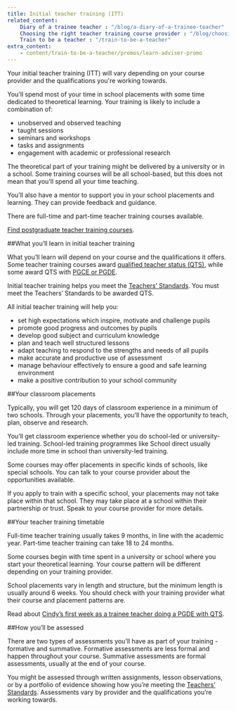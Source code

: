 ```yaml
---
title: Initial teacher training (ITT)
related_content:
    Diary of a trainee teacher : "/blog/a-diary-of-a-trainee-teacher"
    Choosing the right teacher training course provider : "/blog/choosing-the-right-teacher-training-course-provider"
    Train to be a teacher : "/train-to-be-a-teacher"
extra_content:
    - content/train-to-be-a-teacher/promos/learn-adviser-promo
---
```


Your initial teacher training (ITT) will vary depending on your course provider and the qualifications you're working towards.

You'll spend most of your time in school placements with some time dedicated to theoretical learning. Your training is likely to include a combination of:

* unobserved and observed teaching 
* taught sessions
* seminars and workshops
* tasks and assignments
* engagement with academic or professional research

The theoretical part of your training might be delivered by a university or in a school. Some training courses will be all school-based, but this does not mean that you’ll spend all your time teaching.

You’ll also have a mentor to support you in your school placements and learning. They can provide feedback and guidance.

There are full-time and part-time teacher training courses available.

[Find postgraduate teacher training courses](https://www.find-postgraduate-teacher-training.service.gov.uk/).

##What you’ll learn in initial teacher training

What you’ll learn will depend on your course and the qualifications it offers. Some teacher training courses award [qualified teacher status (QTS)](/what-is-qts), while some award QTS with [PGCE or PGDE](/what-is-a-pgce).

Initial teacher training helps you meet the [Teachers’ Standards](https://www.gov.uk/government/publications/teachers-standards). You must meet the Teachers’ Standards to be awarded QTS.

All initial teacher training will help you:

* set high expectations which inspire, motivate and challenge pupils
* promote good progress and outcomes by pupils
* develop good subject and curriculum knowledge
* plan and teach well structured lessons
* adapt teaching to respond to the strengths and needs of all pupils
* make accurate and productive use of assessment
* manage behaviour effectively to ensure a good and safe learning
environment
* make a positive contribution to your school community

##Your classroom placements

Typically, you will get 120 days of classroom experience in a minimum of two schools. Through your placements, you’ll have the opportunity to teach, plan, observe and research.

You’ll get classroom experience whether you do school-led or university-led training. School-led training programmes like School direct usually include more time in school than university-led training.

Some courses may offer placements in specific kinds of schools, like special schools. You can talk to your course provider about the opportunities available.

If you apply to train with a specific school, your placements may not take place within that school. They may take place at a school within their partnership or trust. Speak to your course provider for more details.

##Your teacher training timetable

Full-time teacher training usually takes 9 months, in line with the academic year. Part-time teacher training can take 18 to 24 months.

Some courses begin with time spent in a university or school where you start your theoretical learning. Your course pattern will be different depending on your training provider.

School placements vary in length and structure, but the minimum length is usually around 6 weeks. You should check with your training provider what their course and placement patterns are.

Read about [Cindy’s first week as a trainee teacher doing a PGDE with QTS](/blog/my-first-week-as-a-trainee-teacher).

##How you’ll be assessed 

There are two types of assessments you’ll have as part of your training - formative and summative. Formative assessments are less formal and happen throughout your course. Summative assessments are formal assessments, usually at the end of your course.

You might be assessed through written assignments, lesson observations, or by a portfolio of evidence showing how you’re meeting the [Teachers’ Standards](https://www.gov.uk/government/publications/teachers-standards). Assessments vary by provider and the qualifications you’re working towards.
